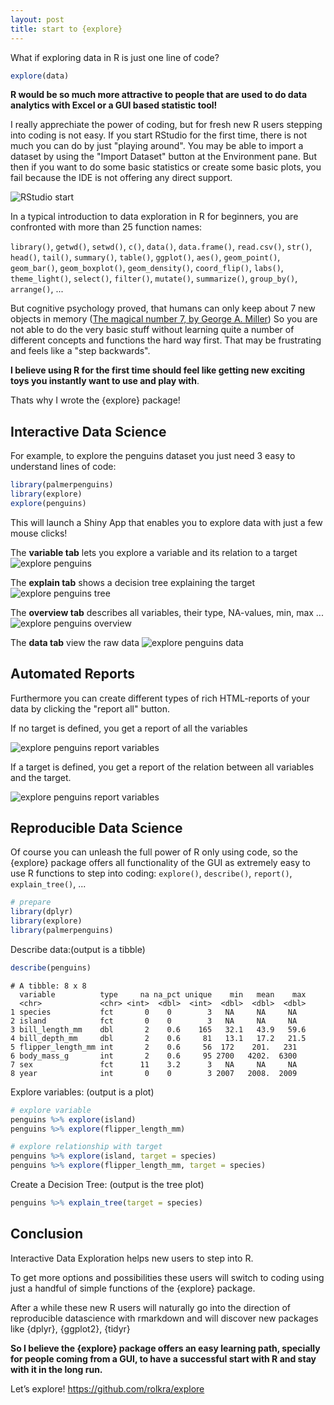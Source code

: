 ```yaml
---
layout: post
title: start to {explore}
---
```


What if exploring data in R is just one line of code?

```R
explore(data)
```

**R would be so much more attractive to people that are used to do data analytics with Excel or a GUI based statistic tool!**

I really apprechiate the power of coding, but for fresh new R users stepping into coding is not easy. If you start RStudio for the first time, there is not much you can do by just "playing around". You may be able to import a dataset by using the "Import Dataset" button at the Environment pane. But then if you want to do some basic statistics or create some basic plots, you fail because the IDE is not offering any direct support. 

![RStudio start](../images/RStudio-empty.png)

In a typical introduction to data exploration in R for beginners, you are confronted with more than 25 function names:

```library()```, ```getwd()```, ```setwd()```, ```c()```, ```data()```, ```data.frame()```, ```read.csv()```, ```str()```, ```head()```, ```tail()```, ```summary()```, ```table()```, ```ggplot()```, ```aes()```, ```geom_point()```, ```geom_bar()```, ```geom_boxplot()```, ```geom_density()```, ```coord_flip()```, ```labs()```, ```theme_light()```, ```select()```, ```filter()```, ```mutate()```, ```summarize()```, ```group_by()```, ```arrange()```, ...

But cognitive psychology proved, that humans can only keep about 7 new objects in memory ([The magical number 7, by George A. Miller](https://en.wikipedia.org/wiki/The_Magical_Number_Seven,_Plus_or_Minus_Two))
So you are not able to do the very basic stuff without learning quite a number of different concepts and functions the hard way first. That may be frustrating and feels like a "step backwards". 

**I believe using R for the first time should feel like getting new exciting toys you instantly want to use and play with**. 

Thats why I wrote the {explore} package! 

## Interactive Data Science

For example, to explore the penguins dataset you just need 3 easy to understand lines of code: 

```R
library(palmerpenguins)
library(explore)
explore(penguins)
```

This will launch a Shiny App that enables you to explore data with just a few mouse clicks!

The **variable tab** lets you explore a variable and its relation to a target 
![explore penguins](../images/explore-penguins-flipper-species.png)

The **explain tab** shows a decision tree explaining the target 
![explore penguins tree](../images/explore-penguins-explain-species.png)

The **overview tab** describes all variables, their type, NA-values, min, max ...
![explore penguins overview](../images/explore-penguins-overview.png)

The **data tab** view the raw data
![explore penguins data](../images/explore-penguins-data.png)

## Automated Reports

Furthermore you can create different types of rich HTML-reports of your data by clicking the "report all" button.

If no target is defined, you get a report of all the variables

![explore penguins report variables](../images/explore-penguins-report-variables.png)

If a target is defined, you get a report of the relation between all variables and the target.

![explore penguins report variables](../images/explore-penguins-report-target.png)

## Reproducible Data Science

Of course you can unleash the full power of R only using code, so the {explore} package offers all functionality of the GUI as extremely easy to use R functions to step into coding:
```explore()```, ```describe()```, ```report()```, ```explain_tree()```, ...

```R
# prepare
library(dplyr)
library(explore)
library(palmerpenguins)
```

Describe data:(output is a tibble)

```R
describe(penguins)
```
```
# A tibble: 8 x 8
  variable          type     na na_pct unique    min   mean    max
  <chr>             <chr> <int>  <dbl>  <int>  <dbl>  <dbl>  <dbl>
1 species           fct       0    0        3   NA     NA     NA  
2 island            fct       0    0        3   NA     NA     NA  
3 bill_length_mm    dbl       2    0.6    165   32.1   43.9   59.6
4 bill_depth_mm     dbl       2    0.6     81   13.1   17.2   21.5
5 flipper_length_mm int       2    0.6     56  172    201.   231  
6 body_mass_g       int       2    0.6     95 2700   4202.  6300  
7 sex               fct      11    3.2      3   NA     NA     NA  
8 year              int       0    0        3 2007   2008.  2009  
```

Explore variables: (output is a plot)

```R
# explore variable
penguins %>% explore(island)
penguins %>% explore(flipper_length_mm)

# explore relationship with target
penguins %>% explore(island, target = species)
penguins %>% explore(flipper_length_mm, target = species)
```

Create a Decision Tree: (output is the tree plot)
```R
penguins %>% explain_tree(target = species)
```

## Conclusion

Interactive Data Exploration helps new users to step into R. 

To get more options and possibilities these users will switch to coding using just a handful of simple functions of the {explore} package.

After a while these new R users will naturally go into the direction of reproducible datascience with rmarkdown and will discover new packages like {dplyr}, {ggplot2}, {tidyr}

**So I believe the {explore} package offers an easy learning path, specially for people coming from a GUI, to have a successful start with R and stay with it in the long run.**

Let’s explore!
<https://github.com/rolkra/explore>

